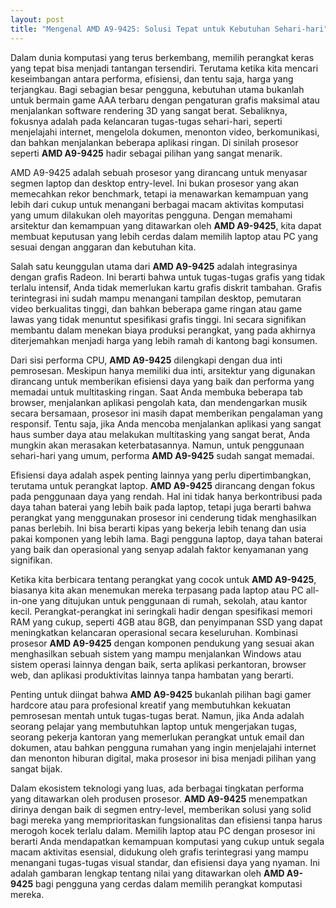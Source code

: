 ```yaml
---
layout: post
title: "Mengenal AMD A9-9425: Solusi Tepat untuk Kebutuhan Sehari-hari"
---
```


Dalam dunia komputasi yang terus berkembang, memilih perangkat keras yang tepat bisa menjadi tantangan tersendiri. Terutama ketika kita mencari keseimbangan antara performa, efisiensi, dan tentu saja, harga yang terjangkau. Bagi sebagian besar pengguna, kebutuhan utama bukanlah untuk bermain game AAA terbaru dengan pengaturan grafis maksimal atau menjalankan software rendering 3D yang sangat berat. Sebaliknya, fokusnya adalah pada kelancaran tugas-tugas sehari-hari, seperti menjelajahi internet, mengelola dokumen, menonton video, berkomunikasi, dan bahkan menjalankan beberapa aplikasi ringan. Di sinilah prosesor seperti **AMD A9-9425** hadir sebagai pilihan yang sangat menarik.

AMD A9-9425 adalah sebuah prosesor yang dirancang untuk menyasar segmen laptop dan desktop entry-level. Ini bukan prosesor yang akan memecahkan rekor benchmark, tetapi ia menawarkan kemampuan yang lebih dari cukup untuk menangani berbagai macam aktivitas komputasi yang umum dilakukan oleh mayoritas pengguna. Dengan memahami arsitektur dan kemampuan yang ditawarkan oleh **AMD A9-9425**, kita dapat membuat keputusan yang lebih cerdas dalam memilih laptop atau PC yang sesuai dengan anggaran dan kebutuhan kita.

Salah satu keunggulan utama dari **AMD A9-9425** adalah integrasinya dengan grafis Radeon. Ini berarti bahwa untuk tugas-tugas grafis yang tidak terlalu intensif, Anda tidak memerlukan kartu grafis diskrit tambahan. Grafis terintegrasi ini sudah mampu menangani tampilan desktop, pemutaran video berkualitas tinggi, dan bahkan beberapa game ringan atau game lawas yang tidak menuntut spesifikasi grafis tinggi. Ini secara signifikan membantu dalam menekan biaya produksi perangkat, yang pada akhirnya diterjemahkan menjadi harga yang lebih ramah di kantong bagi konsumen.

Dari sisi performa CPU, **AMD A9-9425** dilengkapi dengan dua inti pemrosesan. Meskipun hanya memiliki dua inti, arsitektur yang digunakan dirancang untuk memberikan efisiensi daya yang baik dan performa yang memadai untuk multitasking ringan. Saat Anda membuka beberapa tab browser, menjalankan aplikasi pengolah kata, dan mendengarkan musik secara bersamaan, prosesor ini masih dapat memberikan pengalaman yang responsif. Tentu saja, jika Anda mencoba menjalankan aplikasi yang sangat haus sumber daya atau melakukan multitasking yang sangat berat, Anda mungkin akan merasakan keterbatasannya. Namun, untuk penggunaan sehari-hari yang umum, performa **AMD A9-9425** sudah sangat memadai.

Efisiensi daya adalah aspek penting lainnya yang perlu dipertimbangkan, terutama untuk perangkat laptop. **AMD A9-9425** dirancang dengan fokus pada penggunaan daya yang rendah. Hal ini tidak hanya berkontribusi pada daya tahan baterai yang lebih baik pada laptop, tetapi juga berarti bahwa perangkat yang menggunakan prosesor ini cenderung tidak menghasilkan panas berlebih. Ini bisa berarti kipas yang bekerja lebih tenang dan usia pakai komponen yang lebih lama. Bagi pengguna laptop, daya tahan baterai yang baik dan operasional yang senyap adalah faktor kenyamanan yang signifikan.

Ketika kita berbicara tentang perangkat yang cocok untuk **AMD A9-9425**, biasanya kita akan menemukan mereka terpasang pada laptop atau PC all-in-one yang ditujukan untuk penggunaan di rumah, sekolah, atau kantor kecil. Perangkat-perangkat ini seringkali hadir dengan spesifikasi memori RAM yang cukup, seperti 4GB atau 8GB, dan penyimpanan SSD yang dapat meningkatkan kelancaran operasional secara keseluruhan. Kombinasi prosesor **AMD A9-9425** dengan komponen pendukung yang sesuai akan menghasilkan sebuah sistem yang mampu menjalankan Windows atau sistem operasi lainnya dengan baik, serta aplikasi perkantoran, browser web, dan aplikasi produktivitas lainnya tanpa hambatan yang berarti.

Penting untuk diingat bahwa **AMD A9-9425** bukanlah pilihan bagi gamer hardcore atau para profesional kreatif yang membutuhkan kekuatan pemrosesan mentah untuk tugas-tugas berat. Namun, jika Anda adalah seorang pelajar yang membutuhkan laptop untuk mengerjakan tugas, seorang pekerja kantoran yang memerlukan perangkat untuk email dan dokumen, atau bahkan pengguna rumahan yang ingin menjelajahi internet dan menonton hiburan digital, maka prosesor ini bisa menjadi pilihan yang sangat bijak.

Dalam ekosistem teknologi yang luas, ada berbagai tingkatan performa yang ditawarkan oleh produsen prosesor. **AMD A9-9425** menempatkan dirinya dengan baik di segmen entry-level, memberikan solusi yang solid bagi mereka yang memprioritaskan fungsionalitas dan efisiensi tanpa harus merogoh kocek terlalu dalam. Memilih laptop atau PC dengan prosesor ini berarti Anda mendapatkan kemampuan komputasi yang cukup untuk segala macam aktivitas esensial, didukung oleh grafis terintegrasi yang mampu menangani tugas-tugas visual standar, dan efisiensi daya yang nyaman. Ini adalah gambaran lengkap tentang nilai yang ditawarkan oleh **AMD A9-9425** bagi pengguna yang cerdas dalam memilih perangkat komputasi mereka.
